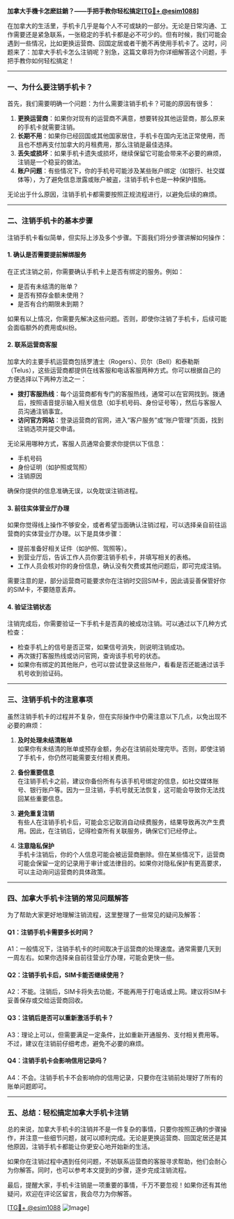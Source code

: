**加拿大手機卡怎麽註銷？——手把手教你轻松搞定[[TG💪+ @esim1088](https://t.me/s/esim1088)]**

在加拿大的生活里，手机卡几乎是每个人不可或缺的一部分。无论是日常沟通、工作需要还是紧急联系，一张稳定的手机卡都是必不可少的。但有时候，我们可能会遇到一些情况，比如更换运营商、回国定居或者干脆不再使用手机卡了。这时，问题来了：加拿大手机卡怎么注销呢？别急，这篇文章将为你详细解答这个问题，手把手教你如何轻松搞定！

---

### **一、为什么要注销手机卡？**

首先，我们需要明确一个问题：为什么需要注销手机卡？可能的原因有很多：

1. **更换运营商**：如果你对现有的运营商不满意，想要转投其他运营商，那么原来的手机卡就需要注销。
2. **长期不用**：如果你已经回国或其他国家居住，手机卡在国内无法正常使用，而且也不想再支付加拿大的月租费用，那么注销是最佳选择。
3. **丢失或损坏**：如果手机卡遗失或损坏，继续保留它可能会带来不必要的麻烦，注销是一个稳妥的做法。
4. **账户问题**：有些情况下，你的手机号可能涉及某些账户绑定（如银行、社交媒体等），为了避免信息泄露或账户被盗，注销手机卡也是一种保护措施。

无论出于什么原因，注销手机卡都需要按照正规流程进行，以避免后续的麻烦。

---

### **二、注销手机卡的基本步骤**

注销手机卡看似简单，但实际上涉及多个步骤。下面我们将分步骤讲解如何操作：

#### **1. 确认是否需要提前解绑服务**
在正式注销之前，你需要确认手机卡上是否有绑定的服务。例如：
- 是否有未结清的账单？
- 是否有预存金额未使用？
- 是否有合约期限未到期？

如果有以上情况，你需要先解决这些问题。否则，即使你注销了手机卡，后续可能会面临额外的费用或纠纷。

#### **2. 联系运营商客服**
加拿大的主要手机运营商包括罗渣士（Rogers）、贝尔（Bell）和泰勒斯（Telus），这些运营商都提供在线客服和电话客服两种方式。你可以根据自己的方便选择以下两种方法之一：

- **拨打客服热线**：每个运营商都有专门的客服热线，通常可以在官网找到。拨通后，按照语音提示输入相关信息（如手机号码、身份证号等），然后与客服人员沟通注销事宜。
- **访问官方网站**：登录运营商的官网，进入“客户服务”或“账户管理”页面，找到注销选项并提交申请。

无论采用哪种方式，客服人员通常会要求你提供以下信息：
- 手机号码
- 身份证明（如护照或驾照）
- 注销原因

确保你提供的信息准确无误，以免耽误注销进程。

#### **3. 前往实体营业厅办理**
如果你觉得线上操作不够安全，或者希望当面确认注销过程，可以选择亲自前往运营商的实体营业厅办理。以下是具体步骤：
- 提前准备好相关证件（如护照、驾照等）。
- 到营业厅后，告诉工作人员你要注销手机卡，并填写相关的表格。
- 工作人员会核对你的身份信息，确认没有欠费或其他问题后，即可完成注销。

需要注意的是，部分运营商可能要求你在注销时交回SIM卡，因此请妥善保管好你的SIM卡，不要随意丢弃。

#### **4. 验证注销状态**
注销完成后，你需要验证一下手机卡是否真的被成功注销。可以通过以下几种方式检查：
- 检查手机上的信号是否正常，如果信号消失，则说明注销成功。
- 再次拨打客服热线或访问官网，查询该手机号的状态。
- 如果你有绑定的其他账户，也可以尝试登录这些账户，看看是否还能通过该手机号收到验证码。

---

### **三、注销手机卡的注意事项**

虽然注销手机卡的过程并不复杂，但在实际操作中仍需注意以下几点，以免出现不必要的麻烦：

1. **及时处理未结清账单**  
   如果你有未结清的账单或预存金额，务必在注销前处理完毕。否则，即使注销了手机卡，你仍然可能需要支付相关费用。

2. **备份重要信息**  
   在注销手机卡之前，建议你备份所有与该手机号绑定的信息，如社交媒体账号、银行账户等。因为一旦注销，手机号就无法恢复，这可能会导致你无法找回某些重要信息。

3. **避免重复注销**  
   有些人在注销手机卡后，可能会忘记取消自动续费服务，结果导致再次产生费用。因此，在注销后，记得检查所有关联服务，确保它们已经停止。

4. **注意隐私保护**  
   手机卡注销后，你的个人信息可能会被运营商删除。但在某些情况下，运营商可能会保留一定的记录用于审计或法律目的。如果你对隐私保护有更高要求，可以主动询问运营商的具体政策。

---

### **四、加拿大手机卡注销的常见问题解答**

为了帮助大家更好地理解注销流程，这里整理了一些常见的疑问及解答：

#### **Q1：注销手机卡需要多长时间？**
A1：一般情况下，注销手机卡的时间取决于运营商的处理速度。通常需要几天到一周左右。如果你选择亲自前往营业厅办理，可能会更快一些。

#### **Q2：注销手机卡后，SIM卡能否继续使用？**
A2：不能。注销后，SIM卡将失去功能，不能再用于打电话或上网。建议将SIM卡妥善保存或交给运营商回收。

#### **Q3：注销后是否可以重新激活手机卡？**
A3：理论上可以，但需要满足一定条件，比如重新开通服务、支付相关费用等。不过，建议在注销前仔细考虑，避免不必要的麻烦。

#### **Q4：注销手机卡会影响信用记录吗？**
A4：不会。注销手机卡不会影响你的信用记录，只要你在注销前处理好了所有的账单问题即可。

---

### **五、总结：轻松搞定加拿大手机卡注销**

总的来说，加拿大手机卡的注销并不是一件复杂的事情，只要你按照正确的步骤操作，并注意一些细节问题，就可以顺利完成。无论是更换运营商、回国定居还是其他原因，注销手机卡都能让你更安心地开始新的生活。

如果你在注销过程中遇到任何问题，不妨联系运营商的客服寻求帮助，他们会耐心为你解答。同时，也可以参考本文提到的步骤，逐步完成注销流程。

最后，提醒大家，手机卡注销是一项重要的事情，千万不要忽视！如果你还有其他疑问，欢迎在评论区留言，我会尽力为你解答。

[[TG💪+ @esim1088](https://t.me/s/esim1088) ![Image](https://i.postimg.cc/4NQfJmqS/Snipaste-2025-05-13-00-14-12.png)]